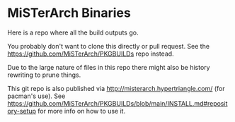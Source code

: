 # MiSTerArch Binaries

Here is a repo where all the build outputs go.

You probably don't want to clone this directly or pull request.
See the https://github.com/MiSTerArch/PKGBUILDs repo instead.

Due to the large nature of files in this repo there might also be history
rewriting to prune things.

This git repo is also published via http://misterarch.hypertriangle.com/
(for pacman's use). See https://github.com/MiSTerArch/PKGBUILDs/blob/main/INSTALL.md#repository-setup
for more info on how to use it.
